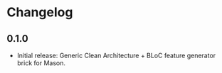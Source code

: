 # Changelog

## 0.1.0
- Initial release: Generic Clean Architecture + BLoC feature generator brick for Mason. 